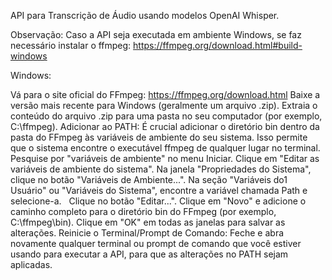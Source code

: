 API para Transcrição de Áudio usando modelos OpenAI Whisper.

Observação: Caso a API seja executada em ambiente Windows, se faz necessário instalar o ffmpeg: 
https://ffmpeg.org/download.html#build-windows

Windows:

Vá para o site oficial do FFmpeg: https://ffmpeg.org/download.html
Baixe a versão mais recente para Windows (geralmente um arquivo .zip).
Extraia o conteúdo do arquivo .zip para uma pasta no seu computador (por exemplo, C:\ffmpeg).
Adicionar ao PATH: É crucial adicionar o diretório bin dentro da pasta do FFmpeg às variáveis de ambiente do seu sistema. Isso permite que o sistema encontre o executável ffmpeg de qualquer lugar no terminal.
Pesquise por "variáveis de ambiente" no menu Iniciar.
Clique em "Editar as variáveis de ambiente do sistema".
Na janela "Propriedades do Sistema", clique no botão "Variáveis de Ambiente...".
Na seção "Variáveis do1 Usuário" ou "Variáveis do Sistema", encontre a variável chamada Path e selecione-a.   
Clique no botão "Editar...".
Clique em "Novo" e adicione o caminho completo para o diretório bin do FFmpeg (por exemplo, C:\ffmpeg\bin).
Clique em "OK" em todas as janelas para salvar as alterações.
Reinicie o Terminal/Prompt de Comando: Feche e abra novamente qualquer terminal ou prompt de comando que você estiver usando para executar a API, para que as alterações no PATH sejam aplicadas.
